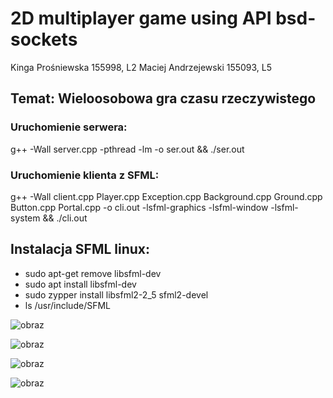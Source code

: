 # 2D multiplayer game using API bsd-sockets

Kinga Prośniewska 155998, L2
Maciej Andrzejewski 155093, L5

## Temat: Wieloosobowa gra czasu rzeczywistego

### Uruchomienie serwera:

g++ -Wall server.cpp -pthread -lm -o ser.out && ./ser.out

### Uruchomienie klienta z SFML:

g++ -Wall client.cpp Player.cpp Exception.cpp Background.cpp Ground.cpp Button.cpp Portal.cpp -o cli.out -lsfml-graphics -lsfml-window -lsfml-system && ./cli.out


## Instalacja SFML linux:
- sudo apt-get remove libsfml-dev
- sudo apt install libsfml-dev
- sudo zypper install libsfml2-2_5 sfml2-devel
- ls /usr/include/SFML

![obraz](https://github.com/user-attachments/assets/f9b10c33-1151-4c38-a98e-5d8bb716e20f)

![obraz](https://github.com/user-attachments/assets/df75c250-227d-46ec-b1a3-c589bb3c6e06)

![obraz](https://github.com/user-attachments/assets/3578763c-0e39-4e42-bac1-d4b98932bc69)


![obraz](https://github.com/user-attachments/assets/952a3658-0d8a-4c40-84dc-e8da137185cf)



